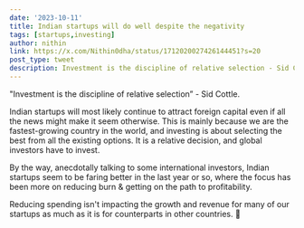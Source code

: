 ```yaml
---
date: '2023-10-11'
title: Indian startups will do well despite the negativity 
tags: [startups,investing]
author: nithin
link: https://x.com/Nithin0dha/status/1712020027426144451?s=20
post_type: tweet
description: Investment is the discipline of relative selection - Sid Cottle...
---
```


"Investment is the discipline of relative selection” - Sid Cottle.

Indian startups will most likely continue to attract foreign capital even if all the news might make it seem otherwise. This is mainly because we are the fastest-growing country in the world, and investing is about selecting the best from all the existing options. It is a relative decision, and global investors have to invest.

By the way, anecdotally talking to some international investors, Indian startups seem to be faring better in the last year or so, where the focus has been more on reducing burn & getting on the path to profitability.

Reducing spending isn't impacting the growth and revenue for many of our startups as much as it is for counterparts in other countries. 🤞
